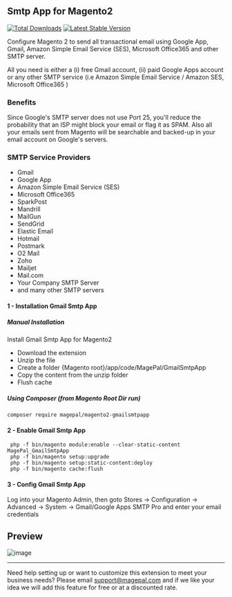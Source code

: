 ## Smtp App for Magento2

[![Total Downloads](https://poser.pugx.org/magepal/magento2-gmailsmtpapp/downloads)](https://packagist.org/packages/magepal/magento2-gmailsmtpapp)
[![Latest Stable Version](https://poser.pugx.org/magepal/magento2-gmailsmtpapp/v/stable)](https://packagist.org/packages/magepal/magento2-gmailsmtpapp)
<!--- [![donate](https://img.shields.io/badge/Donate-PayPal-green.svg)](https://www.paypal.com/cgi-bin/webscr?cmd=_s-xclick&hosted_button_id=SY9VQJUXWWHEY)-->

Configure Magento 2 to send all transactional email using Google App, Gmail, Amazon Simple Email Service (SES), Microsoft Office365 and other SMTP server. 

All you need is either a (i) free Gmail account, (ii) paid Google Apps account or any other SMTP service (i.e Amazon Simple Email Service / Amazon SES, Microsoft Office365 )

### Benefits
Since Google's SMTP server does not use Port 25, you'll reduce the probability that an ISP might block your email or flag it as SPAM. Also all your emails sent from Magento will be searchable and backed-up in your email account on Google's servers. 

### SMTP Service Providers
 * Gmail
 * Google App
 * Amazon Simple Email Service (SES)
 * Microsoft Office365
 * SparkPost
 * Mandrill
 * MailGun
 * SendGrid
 * Elastic Email
 * Hotmail
 * Postmark
 * O2 Mail
 * Zoho
 * Mailjet
 * Mail.com
 * Your Company SMTP Server
 * and many other SMTP servers


#### 1 - Installation  Gmail Smtp App
##### Manual Installation
Install Gmail Smtp App for Magento2
 * Download the extension
 * Unzip the file
 * Create a folder {Magento root}/app/code/MagePal/GmailSmtpApp
 * Copy the content from the unzip folder
 * Flush cache


##### Using Composer (from Magento Root Dir run)

```
composer require magepal/magento2-gmailsmtpapp
```

#### 2 -  Enable Gmail Smtp App
```
 php -f bin/magento module:enable --clear-static-content MagePal_GmailSmtpApp
 php -f bin/magento setup:upgrade
 php -f bin/magento setup:static-content:deploy
 php -f bin/magento cache:flush
```

#### 3 - Config Gmail Smtp App
Log into your Magento Admin, then goto Stores -> Configuration -> Advanced -> System -> Gmail/Google Apps SMTP Pro and enter your email credentials

## Preview
![image](https://user-images.githubusercontent.com/1415141/28881062-ecfa0cf0-7774-11e7-9af7-52824e5f9568.png)

----

Need help setting up or want to customize this extension to meet your business needs? Please email support@magepal.com and if we like your idea we will add this feature for free or at a discounted rate.
